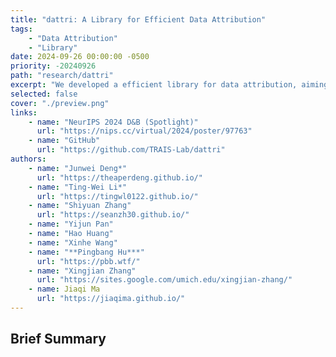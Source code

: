 ```yaml
---
title: "dattri: A Library for Efficient Data Attribution"
tags:
	- "Data Attribution"
	- "Library"
date: 2024-09-26 00:00:00 -0500
priority: -20240926
path: "research/dattri"
excerpt: "We developed a efficient library for data attribution, aiming to streamline the development of data attribution algorithms."
selected: false
cover: "./preview.png"
links:
	- name: "NeurIPS 2024 D&B (Spotlight)"
	  url: "https://nips.cc/virtual/2024/poster/97763"
	- name: "GitHub"
	  url: "https://github.com/TRAIS-Lab/dattri"
authors:
	- name: "Junwei Deng*"
	  url: "https://theaperdeng.github.io/"
	- name: "Ting-Wei Li*"
	  url: "https://tingwl0122.github.io/"
	- name: "Shiyuan Zhang"
	  url: "https://seanzh30.github.io/"
	- name: "Yijun Pan"
	- name: "Hao Huang"
	- name: "Xinhe Wang"
    - name: "**Pingbang Hu***"
      url: "https://pbb.wtf/"
	- name: "Xingjian Zhang"
      url: "https://sites.google.com/umich.edu/xingjian-zhang/"
    - name: Jiaqi Ma
      url: "https://jiaqima.github.io/"
---
```


## Brief Summary
